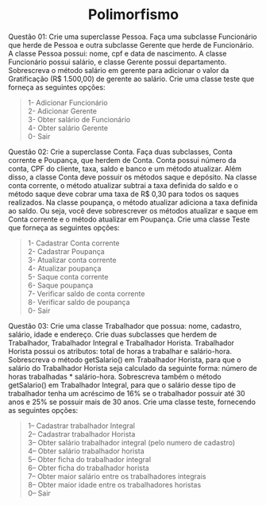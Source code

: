 <h1 align="center">Polimorfismo</h1>

Questão 01: Crie uma superclasse Pessoa. Faça uma subclasse Funcionário que herde de
Pessoa e outra subclasse Gerente que herde de Funcionário. A classe Pessoa possui:
nome, cpf e data de nascimento. A classe Funcionário possui salário, e classe Gerente
possui departamento. Sobrescreva o método salário em gerente para adicionar o valor
da Gratificação (R$ 1.500,00) de gerente ao salário. Crie uma classe teste que forneça as
seguintes opções:
>1- Adicionar Funcionário </br>
>2- Adicionar Gerente </br>
>3- Obter salário de Funcionário </br>
>4- Obter salário Gerente </br>
>0- Sair

Questão 02: Crie a superclasse Conta. Faça duas subclasses, Conta corrente e Poupança,
que herdem de Conta. Conta possui número da conta, CPF do cliente, taxa, saldo e banco
e um método atualizar. Além disso, a classe Conta deve possuir os métodos saque e
depósito. Na classe conta corrente, o método atualizar subtrai a taxa definida do saldo e
o método saque deve cobrar uma taxa de R$ 0,30 para todos os saques realizados. Na
classe poupança, o método atualizar adiciona a taxa definida ao saldo. Ou seja, você deve
sobrescrever os métodos atualizar e saque em Conta corrente e o método atualizar em
Poupança. Crie uma classe Teste que forneça as seguintes opções:
>1- Cadastrar Conta corrente </br>
>2- Cadastrar Poupança </br>
>3- Atualizar conta corrente </br>
>4- Atualizar poupança </br>
>5- Saque conta corrente </br>
>6- Saque poupança </br>
>7- Verificar saldo de conta corrente </br>
>8- Verificar saldo de poupança </br>
>0- Sair

Questão 03: Crie uma classe Trabalhador que possua: nome, cadastro, salário, idade e
endereço. Crie duas subclasses que herdem de Trabalhador, Trabalhador Integral e
Trabalhador Horista. Trabalhador Horista possui os atributos: total de horas a trabalhar
e salário-hora. Sobrescreva o método getSalario() em Trabalhador Horista, para que o
salário do Trabalhador Horista seja calculado da seguinte forma: número de horas
trabalhadas * salário-hora. Sobrescreva também o método getSalario() em Trabalhador
Integral, para que o salário desse tipo de trabalhador tenha um acréscimo de 16% se o
trabalhador possuir até 30 anos e 25% se possuir mais de 30 anos. Crie uma classe teste,
fornecendo as seguintes opções:
>1– Cadastrar trabalhador Integral </br>
>2– Cadastrar trabalhador Horista </br>
>3– Obter salário trabalhador integral (pelo numero de cadastro) </br>
>4– Obter salário trabalhador horista </br>
>5– Obter ficha do trabalhador integral </br>
>6– Obter ficha do trabalhador horista </br>
>7– Obter maior salário entre os trabalhadores integrais </br>
>8– Obter maior idade entre os trabalhadores horistas </br>
>0– Sair
